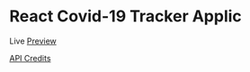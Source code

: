 # React Covid-19 Tracker Applic

Live [Preview](https://covid19-tracker-mr62.web.app/)

[API Credits](https://covid19.mathdro.id/api/)
